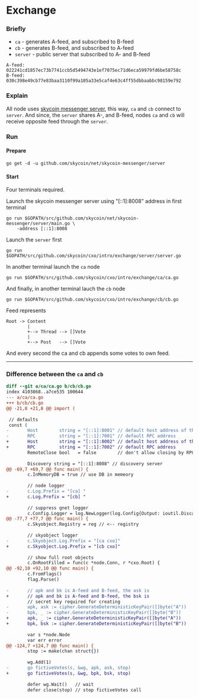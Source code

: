 Exchange
========


### Briefly

- `ca` - generates A-feed, and subscribed to B-feed
- `cb` - generates B-feed, and subscribed to A-feed
- `server` - public server that subscribed to A- and B-feed

```
A-feed: 022241cd1857ec73b7741ccb5d5494743e1ef7075ec71d6eca59979fd6be58758c
B-feed: 030c398e49cb77e83baa3110f99a105a33e5caf4e63c4ff55dbbaabbc98159e792
```


### Explain

All node uses [skycoin messenger
 server](https://github.com/skycoin/net/tree/master/skycoin-messenger/server),
this way, `ca` and `cb` connect to `server`. And since, the `server` shares
A-, and B-feed, nodes `ca` and `cb`  will receive opposite feed through the
`server`.

### Run

#### Prepare

```
go get -d -u github.com/skycoin/net/skycoin-messenger/server
```

#### Start

Four terminals required.

Launch the skycoin messenger server using "[::1]:8008" address in first terminal
```
go run $GOPATH/src/github.com/skycoin/net/skycoin-messenger/server/main.go \
    -address [::1]:8008
```

Launch the `server` first
```
go run $GOPATH/src/github.com/skycoin/cxo/intro/exchange/server/server.go
```

In another terminal launch the `ca` node
```
go run $GOPATH/src/github.com/skycoin/cxo/intro/exchange/ca/ca.go
```

And finally, in another terminal lauch the `cb` node
```
go run $GOPATH/src/github.com/skycoin/cxo/intro/exchange/cb/cb.go
```

Feed represents
```
Root -> Content
        |
        +--> Thread --> []Vote
        |
        +--> Post   --> []Vote
```
And every second the ca and cb appends some votes to own feed.

---


### Difference between the `ca` and `cb`

```diff
diff --git a/ca/ca.go b/cb/cb.go
index 4103868..a7ce535 100644
--- a/ca/ca.go
+++ b/cb/cb.go
@@ -21,8 +21,8 @@ import (
 
 // defaults
 const (
-       Host        string = "[::1]:8001" // default host address of the node
-       RPC         string = "[::1]:7001" // default RPC address
+       Host        string = "[::1]:8002" // default host address of the node
+       RPC         string = "[::1]:7002" // default RPC address
        RemoteClose bool   = false        // don't allow closing by RPC by default
 
        Discovery string = "[::1]:8008" // discovery server
@@ -69,7 +69,7 @@ func main() {
        c.InMemoryDB = true // use DB in memeory
 
        // node logger
-       c.Log.Prefix = "[ca] "
+       c.Log.Prefix = "[cb] "
 
        // suppress gnet logger
        c.Config.Logger = log.NewLogger(log.Config{Output: ioutil.Discard})
@@ -77,7 +77,7 @@ func main() {
        c.Skyobject.Registry = reg // <-- registry
 
        // skyobject logger
-       c.Skyobject.Log.Prefix = "[ca cxo]"
+       c.Skyobject.Log.Prefix = "[cb cxo]"
 
        // show full root objects
        c.OnRootFilled = func(c *node.Conn, r *cxo.Root) {
@@ -92,10 +92,10 @@ func main() {
        c.FromFlags()
        flag.Parse()
 
-       // apk and bk is A-feed and B-feed, the ask is
+       // apk and bk is A-feed and B-feed, the bsk is
        // secret key required for creating
-       apk, ask := cipher.GenerateDeterministicKeyPair([]byte("A"))
-       bpk, _ := cipher.GenerateDeterministicKeyPair([]byte("B"))
+       apk, _ := cipher.GenerateDeterministicKeyPair([]byte("A"))
+       bpk, bsk := cipher.GenerateDeterministicKeyPair([]byte("B"))
 
        var s *node.Node
        var err error
@@ -124,7 +124,7 @@ func main() {
        stop := make(chan struct{})
 
        wg.Add(1)
-       go fictiveVotes(s, &wg, apk, ask, stop)
+       go fictiveVotes(s, &wg, bpk, bsk, stop)
 
        defer wg.Wait()   // wait
        defer close(stop) // stop fictiveVotes call
```
